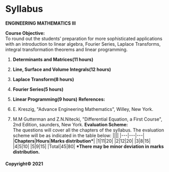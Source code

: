 # Syllabus

**ENGINEERING MATHEMATICS III**

**Course Objective:**  
To round out the students&rsquo; preparation for more sophisticated applications with an introduction to linear algebra, Fourier Series, Laplace Transforms, integral transformation theorems and linear programming.

1. **Determinants and Matrices(11 hours)**
2. **Line, Surface and Volume Integrals(12 hours)**
3. **Laplace Transform(8 hours)**
4. **Fourier Series(5 hours)**
5. **Linear Programming(9 hours)**
**References:**

1. E. Kreszig, "Advance Engineering Mathematics", Willey, New York.
2. M.M Gutterman and Z.N.Nitecki, "Differential Equation, a First Course", 2nd Edition, saunders, New York.
**Evaluation Scheme:**  
The questions will cover all the chapters of the syllabus. The evaluation scheme will be as indicated in the table below:
||||
|---|---|---|
|**Chapters**|**Hours**|**Marks distribution\***|
|1|11|20|
|2|12|20|
|3|8|15|
|4|5|10|
|5|9|15|
|Total|45|80|
**\*There may be minor deviation in marks distribution.**

#### Copyright&copy; 2021